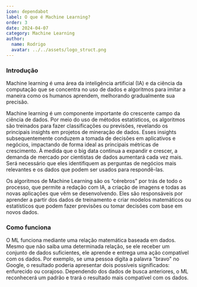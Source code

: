 ```yaml
---
icon: dependabot
label: O que é Machine Learning?
order: 3
date: 2024-04-07
category: Machine Learning
author:
  name: Rodrigo
  avatar: ../../assets/logo_struct.png
---
```


### Introdução
Machine learning é uma área da inteligência artificial (IA) e da ciência da computação que se concentra no uso de dados e algoritmos para imitar a maneira como os humanos aprendem, melhorando gradualmente sua precisão.

Machine learning é um componente importante do crescente campo da ciência de dados. Por meio do uso de métodos estatísticos, os algoritmos são treinados para fazer classificações ou previsões, revelando os principais insights em projetos de mineração de dados. Esses insights subsequentemente conduzem a tomada de decisões em aplicativos e negócios, impactando de forma ideal as principais métricas de crescimento. À medida que o big data continua a expandir e crescer, a demanda de mercado por cientistas de dados aumentará cada vez mais. Será necessário que eles identifiquem as perguntas de negócios mais relevantes e os dados que podem ser usados para respondê-las.

Os algoritmos de Machine Learning são os “cérebros” por trás de todo o processo, que permite a redação com IA, a criação de imagens e todas as novas aplicações que vêm se desenvolvendo. Eles são responsáveis por aprender a partir dos dados de treinamento e criar modelos matemáticos ou estatísticos que podem fazer previsões ou tomar decisões com base em novos dados.

### Como funciona

O ML funciona mediante uma relação matemática baseada em dados. Mesmo que não saiba uma determinada relação, se ele receber um conjunto de dados suficientes, ele aprende e entrega uma ação compatível com os dados. Por exemplo, se uma pessoa digita a palavra "bravo" no Google, o resultado poderia apresentar dois possíveis significados: enfurecido ou corajoso. Dependendo dos dados de busca anteriores, o ML reconhecerá um padrão e trará o resultado mais compatível com os dados.
